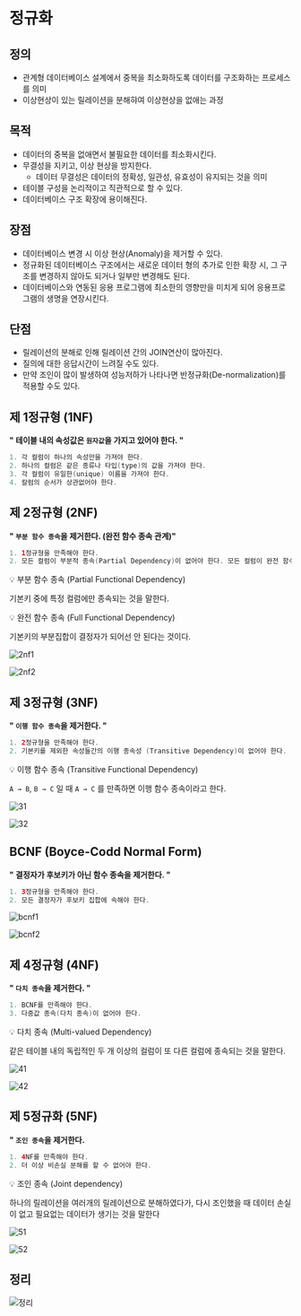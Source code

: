 # 정규화

## 정의

- 관계형 데이터베이스 설계에서 중복을 최소화하도록 데이터를 구조화하는 프로세스를 의미
- 이상현상이 있는 릴레이션을 분해햐여 이상현상을 없애는 과정

## 목적

- 데이터의 중복을 없애면서 불필요한 데이터를 최소화시킨다.
- 무결성을 지키고, 이상 현상을 방지한다.
    - 데이터 무결성은 데이터의 정확성, 일관성, 유효성이 유지되는 것을 의미
- 테이블 구성을 논리적이고 직관적으로 할 수 있다.
- 데이터베이스 구조 확장에 용이해진다.

## 장점

- 데이터베이스 변경 시 이상 현상(Anomaly)을 제거할 수 있다.
- 정규화된 데이터베이스 구조에서는 새로운 데이터 형의 추가로 인한 확장 시, 그 구조를 변경하지 않아도 되거나 일부만 변경해도 된다.
- 데이터베이스와 연동된 응용 프로그램에 최소한의 영향만을 미치게 되어 응용프로그램의 생명을 연장시킨다.

## 단점

- 릴레이션의 분해로 인해 릴레이션 간의 JOIN연산이 많아진다.
- 질의에 대한 응답시간이 느려질 수도 있다.
- 만약 조인이 많이 발생하여 성능저하가 나타나면 반정규화(De-normalization)를 적용할 수도 있다.

## **제 1정규형 (1NF)**

**" 테이블 내의 속성값은 `원자값`을 가지고 있어야 한다. "**

```java
1. 각 컬럼이 하나의 속성만을 가져야 한다.
2. 하나의 컬럼은 같은 종류나 타입(type)의 값을 가져야 한다.
3. 각 컬럼이 유일한(unique) 이름을 가져야 한다.
4. 칼럼의 순서가 상관없어야 한다.
```

## **제 2정규형 (2NF)**

**" `부분 함수 종속`을 제거한다. (완전 함수 종속 관계)"**

```java
1. 1정규형을 만족해야 한다.
2. 모든 컬럼이 부분적 종속(Partial Dependency)이 없어야 한다. 모든 컬럼이 완전 함수 종속을 만족해야 한다.
```

💡 부분 함수 종속 (Partial Functional Dependency)

기본키 중에 특정 컬럼에만 종속되는 것을 말한다.

💡 완전 함수 종속 (Full Functional Dependency)

기본키의 부분집합이 결정자가 되어선 안 된다는 것이다.

![2nf1](https://user-images.githubusercontent.com/80567996/198346542-b86438fb-a7dc-4e6f-85db-45accb6ce19d.png)

![2nf2](https://user-images.githubusercontent.com/80567996/198346538-3891401d-fd23-4687-9b1d-c6a1559a697a.png)


## **제 3정규형 (3NF)**

**" `이행 함수 종속`을 제거한다. "**

```java
1. 2정규형을 만족해야 한다.
2. 기본키를 제외한 속성들간의 이행 종속성 (Transitive Dependency)이 없어야 한다.
```

💡 이행 함수 종속 (Transitive Functional Dependency)

`A → B`, `B → C` 일 때 `A → C` 를 만족하면 이행 함수 종속이라고 한다.

![31](https://user-images.githubusercontent.com/80567996/198346673-0f4b7572-43ca-47a5-a4bb-c09583bb2c14.png)

![32](https://user-images.githubusercontent.com/80567996/198346691-18988ad5-0235-4f35-99a5-325cfa16e129.png)


## **BCNF (Boyce-Codd Normal Form)**

**" 결정자가 후보키가 아닌 함수 종속을 제거한다. "**

```java
1. 3정규형을 만족해야 한다.
2. 모든 결정자가 후보키 집합에 속해야 한다.
```
![bcnf1](https://user-images.githubusercontent.com/80567996/198346739-ef104768-8305-4fb1-bf97-d1347f41fed6.png)

![bcnf2](https://user-images.githubusercontent.com/80567996/198346748-363a8c4e-00fb-4a9f-94a2-26950d025332.png)


## **제 4정규형 (4NF)**

**" `다치 종속`을 제거한다. "**

```java
1. BCNF를 만족해야 한다.
3. 다중값 종속(다치 종속)이 없어야 한다.
```

💡 다치 종속 (Multi-valued Dependency)

같은 테이블 내의 독립적인 두 개 이상의 컬럼이 또 다른 컬럼에 종속되는 것을 말한다.

![41](https://user-images.githubusercontent.com/80567996/198346782-d800ed9e-4b71-4488-bf05-d9926f4ac800.png)

![42](https://user-images.githubusercontent.com/80567996/198346798-7478ee35-ca0f-460f-a228-f802788c812f.png)

## 제 5정규화 (5NF)

**" `조인 종속`을 제거한다.**

```java
1. 4NF를 만족해야 한다.
2. 더 이상 비손실 분해를 할 수 없어야 한다.
```

💡 조인 종속 (Joint dependency)

하나의 릴레이션을 여러개의 릴레이션으로 분해하였다가, 다시 조인했을 때 데이터 손실이 없고 필요없는 데이터가 생기는 것을 말한다

![51](https://user-images.githubusercontent.com/80567996/198346833-558b0e6f-3920-4480-9614-79b4a1771d45.png)

![52](https://user-images.githubusercontent.com/80567996/198346846-843eb43e-b656-445d-b0e4-dd79b2cabd58.png)

## 정리

![정리](https://user-images.githubusercontent.com/80567996/198346860-65a1d634-6ed6-468e-8750-36df425d435d.png)
